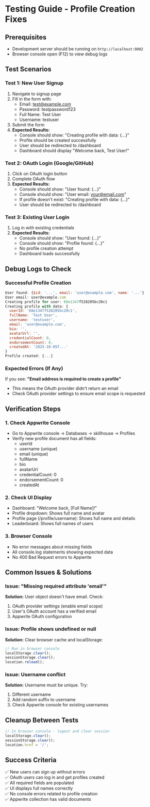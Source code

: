# Testing Guide - Profile Creation Fixes

## Prerequisites
- Development server should be running on `http://localhost:9002`
- Browser console open (F12) to view debug logs

## Test Scenarios

### Test 1: New User Signup
1. Navigate to signup page
2. Fill in the form with:
   - Email: test@example.com
   - Password: testpassword123
   - Full Name: Test User
   - Username: testuser
3. Submit the form
4. **Expected Results:**
   - Console should show: "Creating profile with data: {...}"
   - Profile should be created successfully
   - User should be redirected to /dashboard
   - Dashboard should display "Welcome back, Test User!"

### Test 2: OAuth Login (Google/GitHub)
1. Click on OAuth login button
2. Complete OAuth flow
3. **Expected Results:**
   - Console should show: "User found: {...}"
   - Console should show: "User email: your@email.com"
   - If profile doesn't exist: "Creating profile with data: {...}"
   - User should be redirected to /dashboard

### Test 3: Existing User Login
1. Log in with existing credentials
2. **Expected Results:**
   - Console should show: "User found: {...}"
   - Console should show: "Profile found: {...}"
   - No profile creation attempt
   - Dashboard loads successfully

## Debug Logs to Check

### Successful Profile Creation
```javascript
User found: {$id: '...', email: 'user@example.com', name: '...'}
User email: user@example.com
Creating profile for user: 68e1347f528205bc20c1
Creating profile with data: {
  userId: '68e1347f528205bc20c1',
  fullName: 'Test User',
  username: 'testuser',
  email: 'user@example.com',
  bio: '',
  avatarUrl: '',
  credentialCount: 0,
  endorsementCount: 0,
  createdAt: '2025-10-05T...'
}
Profile created: {...}
```

### Expected Errors (If Any)
If you see: **"Email address is required to create a profile"**
- This means the OAuth provider didn't return an email
- Check OAuth provider settings to ensure email scope is requested

## Verification Steps

### 1. Check Appwrite Console
- Go to Appwrite console → Databases → skillhouse → Profiles
- Verify new profile document has all fields:
  - userId
  - username (unique)
  - email (unique)
  - fullName
  - bio
  - avatarUrl
  - credentialCount: 0
  - endorsementCount: 0
  - createdAt

### 2. Check UI Display
- Dashboard: "Welcome back, [Full Name]!"
- Profile dropdown: Shows full name and avatar
- Profile page (/profile/username): Shows full name and details
- Leaderboard: Shows full names of users

### 3. Browser Console
- No error messages about missing fields
- All console.log statements showing expected data
- No 400 Bad Request errors to Appwrite

## Common Issues & Solutions

### Issue: "Missing required attribute 'email'"
**Solution:** User object doesn't have email. Check:
1. OAuth provider settings (enable email scope)
2. User's OAuth account has a verified email
3. Appwrite OAuth configuration

### Issue: Profile shows undefined or null
**Solution:** Clear browser cache and localStorage:
```javascript
// Run in browser console
localStorage.clear();
sessionStorage.clear();
location.reload();
```

### Issue: Username conflict
**Solution:** Username must be unique. Try:
1. Different username
2. Add random suffix to username
3. Check Appwrite console for existing usernames

## Cleanup Between Tests

```javascript
// In browser console - logout and clear session
localStorage.clear();
sessionStorage.clear();
location.href = '/';
```

## Success Criteria
✅ New users can sign up without errors  
✅ OAuth users can log in and get profiles created  
✅ All required fields are populated  
✅ UI displays full names correctly  
✅ No console errors related to profile creation  
✅ Appwrite collection has valid documents  
